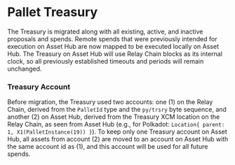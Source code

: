 # Pallet Treasury

The Treasury is migrated along with all existing, active, and inactive proposals and spends. Remote
spends that were previously intended for execution on Asset Hub are now mapped to be executed
locally on Asset Hub. The Treasury on Asset Hub will use Relay Chain blocks as its internal clock,
so all previously established timeouts and periods will remain unchanged.

### Treasury Account

Before migration, the Treasury used two accounts: one (1) on the Relay Chain, derived from the
`PalletId` type and the `py/trsry` byte sequence, and another (2) on Asset Hub, derived from the
Treasury XCM location on the Relay Chain, as seen from Asset Hub (e.g., for Polkadot:
`Location{ parent: 1, X1(PalletInstance(19)) }`). To keep only one Treasury account on Asset Hub,
all assets from account (2) are moved to an account on Asset Hub with the same account id as (1),
and this account will be used for all future spends.
